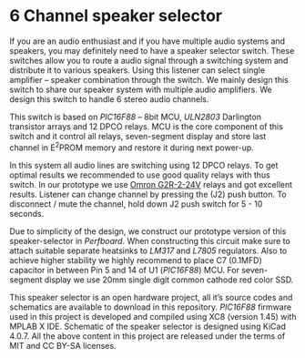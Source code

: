 # 6 Channel speaker selector

If you are an audio enthusiast and if you have multiple audio systems and speakers, you may definitely need to have a speaker selector switch. These switches allow you to route a audio signal through a switching system and distribute it to various speakers. Using this listener can select single amplifier – speaker combination through the switch. We mainly design this switch to share our speaker system with multiple audio amplifiers. We design this switch to handle 6 stereo audio channels. 

This switch is based on *PIC16F88* – 8bit MCU, *ULN2803* Darlington transistor arrays and 12 DPCO relays. MCU is the core component of this switch and it control all relays, seven-segment display and store last channel in E<sup>2</sup>PROM memory and restore it during next power-up. 

In this system all audio lines are switching using 12 DPCO relays. To get optimal results we recommended to use good quality relays with thus switch. In our prototype we use [Omron G2R-2-24V](http://omronfs.omron.com/en_US/ecb/products/pdf/en-g2r.pdf) relays and got excellent results. Listener can change channel by pressing the (J2) push button. To disconnect / mute the channel, hold down J2 push switch for 5 - 10 seconds. 

Due to simplicity of the design, we construct our prototype version of this speaker-selector in *Perfboard*. When constructing this circuit make sure to attach suitable separate heatsinks to *LM317* and *L7805* regulators. Also to achieve higher stability we highly recommend to place C7 (0.1MFD) capacitor in between Pin 5 and 14 of U1 (*PIC16F88*) MCU. For seven-segment display we use 20mm single digit common cathode red color SSD. 

This speaker selector is an open hardware project, all it’s source codes and schematics are available to download in this repository. *PIC16F88* firmware used in this project is developed and compiled using XC8 (version 1.45) with MPLAB X IDE. Schematic of the speaker selector is designed using KiCad 4.0.7. All the above content in this project are released under the terms of MIT and CC BY-SA licenses.
